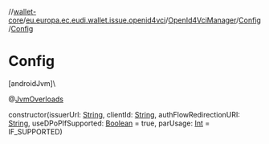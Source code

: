 //[wallet-core](../../../../index.md)/[eu.europa.ec.eudi.wallet.issue.openid4vci](../../index.md)/[OpenId4VciManager](../index.md)/[Config](index.md)/[Config](-config.md)

# Config

[androidJvm]\

@[JvmOverloads](https://kotlinlang.org/api/latest/jvm/stdlib/kotlin-stdlib/kotlin.jvm/-jvm-overloads/index.html)

constructor(issuerUrl: [String](https://kotlinlang.org/api/latest/jvm/stdlib/kotlin-stdlib/kotlin/-string/index.html), clientId: [String](https://kotlinlang.org/api/latest/jvm/stdlib/kotlin-stdlib/kotlin/-string/index.html), authFlowRedirectionURI: [String](https://kotlinlang.org/api/latest/jvm/stdlib/kotlin-stdlib/kotlin/-string/index.html), useDPoPIfSupported: [Boolean](https://kotlinlang.org/api/latest/jvm/stdlib/kotlin-stdlib/kotlin/-boolean/index.html) = true, parUsage: [Int](https://kotlinlang.org/api/latest/jvm/stdlib/kotlin-stdlib/kotlin/-int/index.html) = IF_SUPPORTED)
